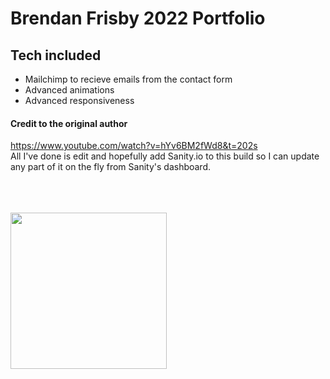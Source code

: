 # Brendan Frisby 2022 Portfolio

## Tech included

- Mailchimp to recieve emails from the contact form
- Advanced animations
- Advanced responsiveness 

#### Credit to the original author
https://www.youtube.com/watch?v=hYv6BM2fWd8&t=202s
</br>
All I've done is edit and hopefully add Sanity.io to this build so I can update any part of it on the fly from Sanity's dashboard. 

</br>
</br>
</br>

<img width="250px" height="250px" src="https://media2.giphy.com/media/ZfK4cXKJTTay1Ava29/giphy.gif?cid=ecf05e47ja25zeu8jnjt55w5a7mhv165jwj65dh3w3b6ou9b&rid=giphy.gif&ct=g">

